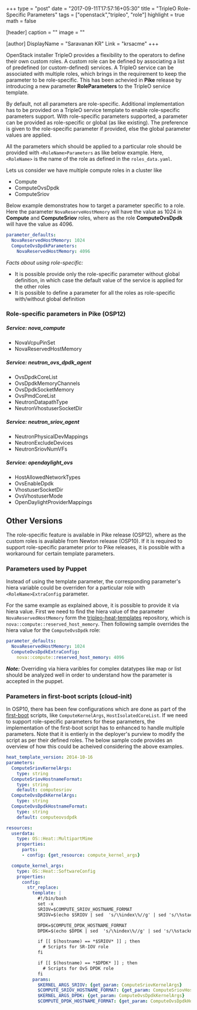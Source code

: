 +++
type = "post"
date = "2017-09-11T17:57:16+05:30"
title = "TripleO Role-Specific Parameters"
tags = ["openstack","tripleo", "role"]
highlight = true
math = false

[header]
  caption = ""
  image = ""

[author]
  DisplayName = "Saravanan KR"
  Link = "krsacme"
+++

OpenStack installer TripleO provides a flexibility to the operators to define
their own custom roles. A custom role can be defined by associating a list of
predefined (or custom-defined) services. A TripleO service can be associated
with multiple roles, which brings in the requirement to keep the parameter to
be role-specific. This has been achevied in **Pike** release by introducing a
new parameter **RoleParameters** to the TripleO service template.
<!-- more-->

By default, not all parameters are role-specific. Additional implementation
has to be provided on a TripleO service template to enable role-specific
parameters support. With role-specific parameters supported, a parameter can
be provided as role-specific or global (as like existing). The preference is
given to the role-specific parameter if provided, else the global parameter
values are applied.

All the parameters which should be applied to a particular role should be
provided with `<RoleName>Parameters` as like below example. Here, `<RoleName>`
is the name of the role as defined in the `roles_data.yaml`.

Lets us consider we have multiple compute roles in a cluster like

* Compute
* ComputeOvsDpdk
* ComputeSriov

Below example demonstrates how to target a parameter specific to a role. Here
the parameter `NovaReserveHostMemory` will have the value as 1024 in
**Compute** and **ComputeSriov** roles, where as the role **ComputeOvsDpdk**
will have the value as 4096.

```yaml
parameter_defaults:
  NovaReservedHostMemory: 1024
  ComputeOvsDpdkParameters:
    NovaReservedHostMemory: 4096
```

_Facts about using role-specific:_

* It is possible provide only the role-specific parameter without global
  definition, in which case the default value of the service is applied for
  the other roles
* It is possible to define a parameter for all the roles as role-specific
  with/without global definition

### Role-specific parameters in Pike (OSP12)

##### Service: nova_compute
  * NovaVcpuPinSet
  * NovaReservedHostMemory

##### Service: neutron_ovs_dpdk_agent
  * OvsDpdkCoreList
  * OvsDpdkMemoryChannels
  * OvsDpdkSocketMemory
  * OvsPmdCoreList
  * NeutronDatapathType
  * NeutronVhostuserSocketDir

##### Service: neutron_sriov_agent
  * NeutronPhysicalDevMappings
  * NeutronExcludeDevices
  * NeutronSriovNumVFs

##### Service: opendaylight_ovs
  * HostAllowedNetworkTypes
  * OvsEnableDpdk
  * VhostuserSocketDir
  * OvsVhostuserMode
  * OpenDaylightProviderMappings

## Other Versions
The role-specific feature is available in Pike release (OSP12), where as the
custom roles is available from Newton release (OSP10). If it is required to
support role-specific parameter prior to Pike releases, it is possible with a
workaround for certain template parameters.

### Parameters used by Puppet
Instead of using the template parameter, the corresponding parameter's hiera
variable could be overriden for a particular role with `<RoleName>ExtraConfig`
parameter.

For the same example as explained above, it is possible to provide it via
hiera value. First we need to find the hiera value of the parameter
`NovaReservedHostMemory` form the [tripleo-heat-templates] repository, which
is `nova::compute::reserved_host_memory`. Then following sample overrides the
hiera value for the `ComputeOvsDpdk` role:

```yaml
parameter_defaults:
  NovaReservedHostMemory: 1024
  ComputeOvsDpdkExtraConfig:
    nova::compute::reserved_host_memory: 4096
```

**_Note:_**
Overriding via hiera varibles for complex datatypes like map or list should be
analyzed well in order to understand how the parameter is accepted in the
puppet.

### Parameters in first-boot scripts (cloud-init)
In OSP10, there has been few configurations which are done as part of the
[first-boot] scripts, like `ComputeKernelArgs`, `HostIsolatedCoreList`. If we
need to support role-specific parameters for these parameters, the
implementation of the first-boot script has to enhanced to handle multiple
parameters. Note that it is entierly in the deployer's purview to modify the
script as per their defined roles. The below sample code provides an overview
of how this could be acheived considering the above examples.

```yaml
heat_template_version: 2014-10-16
parameters:
  ComputeSriovKernelArgs:
    type: string
  ComputeSriovHostnameFormat:
    type: string
    default: computesriov
  ComputeOvsDpdkKernelArgs:
    type: string
  ComputeOvsDpdkHostnameFormat:
    type: string
    default: computeovsdpdk

resources:
  userdata:
    type: OS::Heat::MultipartMime
    properties:
      parts:
      - config: {get_resource: compute_kernel_args}

  compute_kernel_args:
    type: OS::Heat::SoftwareConfig
    properties:
      config:
        str_replace:
          template: |
            #!/bin/bash
            set -x
            SRIOV=$COMPUTE_SRIOV_HOSTNAME_FORMAT
            SRIOV=$(echo $SRIOV | sed  's/\%index\%//g' | sed 's/\%stackname\%//g') ;

            DPDK=$COMPUTE_DPDK_HOSTNAME_FORMAT
            DPDK=$(echo $DPDK | sed  's/\%index\%//g' | sed 's/\%stackname\%//g') ;

            if [[ $(hostname) == *$SRIOV* ]] ; then
              # Scripts for SR-IOV role
            fi

            if [[ $(hostname) == *$DPDK* ]] ; then
              # Scripts for OvS DPDK role
            fi
          params:
            $KERNEL_ARGS_SRIOV: {get_param: ComputeSriovKernelArgs}
            $COMPUTE_SRIOV_HOSTNAME_FORMAT: {get_param: ComputeSriovHostnameFormat}
            $KERNEL_ARGS_DPDK: {get_param: ComputeOvsDpdkKernelArgs}
            $COMPUTE_DPDK_HOSTNAME_FORMAT: {get_param: ComputeOvsDpdkHostnameFormat}

```



[tripleo-heat-templates]: https://github.com/openstack/tripleo-heat-templates
[first-boot]: https://github.com/krsacme/tht-dpdk/blob/master/osp10_ovs26/first-boot.yaml

